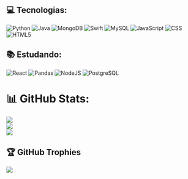 ## 💻 Tecnologias:
![Python](https://img.shields.io/badge/python-3670A0?style=for-the-badge&logo=python&logoColor=ffdd54) ![Java](https://img.shields.io/badge/java-%23ED8B00.svg?style=for-the-badge&logo=java&logoColor=white) ![MongoDB](https://img.shields.io/badge/mongodb-%47A24800.svg?style=for-the-badge&logo=mongodb&logoColor=white) ![Swift](https://img.shields.io/badge/swift-F05138.svg?style=for-the-badge&logo=swift&logoColor=white) ![MySQL](https://img.shields.io/badge/mysql-4479A1.svg?style=for-the-badge&logo=mysql&logoColor=white) ![JavaScript](https://img.shields.io/badge/JavaScript-F7DF1E?style=for-the-badge&logo=javascript&logoColor=black) ![CSS](https://img.shields.io/badge/css-663399?style=for-the-badge&logo=css&logoColor=white) ![HTML5](https://img.shields.io/badge/html5-E34F26?style=for-the-badge&logo=html5&logoColor=white) 

## 📚 Estudando:
<div style="display: inline-block;">
    <img align="center" alt="React" src="https://img.shields.io/badge/React-20232A?style=for-the-badge&logo=react&logoColor=61DAFB"/>
    <img align="center" alt="Pandas" src="https://img.shields.io/badge/Pandas-150458?style=for-the-badge&logo=pandas&logoColor=3670A0"/>
    <img align="center" alt="NodeJS" src="https://img.shields.io/badge/node.js-5FA04E?style=for-the-badge&logo=nodedotjs&logoColor=white"/>
    <img align="center" alt="PostgreSQL" src="https://img.shields.io/badge/postgresql-4169E1?style=for-the-badge&logo=postgresql&logoColor=white"/>
</div>

# 📊 GitHub Stats:
![](https://github-readme-stats.vercel.app/api?username=guidoxenofonte2005&theme=dark&hide_border=false&include_all_commits=true&count_private=false)<br/>
![](https://github-readme-streak-stats.herokuapp.com/?user=guidoxenofonte2005&theme=dark&hide_border=false)<br/>
![](https://github-readme-stats.vercel.app/api/top-langs/?username=guidoxenofonte2005&theme=dark&hide_border=false&include_all_commits=true&count_private=false&layout=compact)

## 🏆 GitHub Trophies
![](https://github-profile-trophy.vercel.app/?username=guidoxenofonte2005&theme=onedark&no-frame=true&no-bg=false&margin-w=4)
